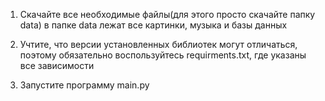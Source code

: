 1) Скачайте все необходимые файлы(для этого просто скачайте папку data)
   в папке data лежат все картинки, музыка и базы данных
   
2) Учтите, что версии установленных библиотек могут отличаться,
   поэтому обязательно воспользуйтесь requirments.txt, где указаны
   все зависимости
3) Запустите программу main.py
